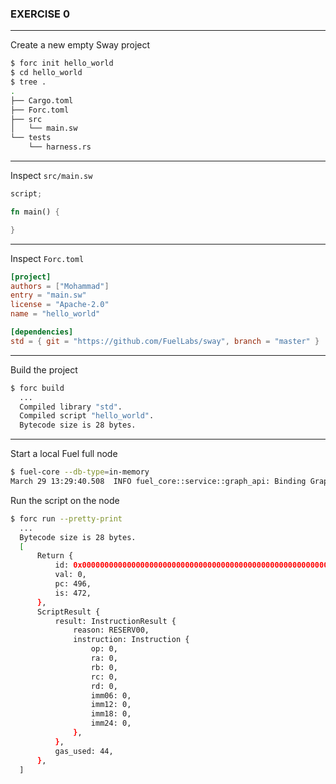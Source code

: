 ### EXERCISE 0 

---

Create a new empty Sway project

```bash
$ forc init hello_world
$ cd hello_world
$ tree .
.
├── Cargo.toml
├── Forc.toml
├── src
│   └── main.sw
└── tests
    └── harness.rs
```

---

Inspect `src/main.sw`

```rust
script;

fn main() {

}
```

---

Inspect `Forc.toml`

```toml
[project]
authors = ["Mohammad"]
entry = "main.sw"
license = "Apache-2.0"
name = "hello_world"

[dependencies]
std = { git = "https://github.com/FuelLabs/sway", branch = "master" }
```

---

Build the project

```bash
$ forc build
  ...
  Compiled library "std".
  Compiled script "hello_world".
  Bytecode size is 28 bytes.
```

---

Start a local Fuel full node

```bash
$ fuel-core --db-type=in-memory
March 29 13:29:40.508  INFO fuel_core::service::graph_api: Binding GraphQL provider to 127.0.0.1:4000
```

Run the script on the node

```bash
$ forc run --pretty-print
  ...
  Bytecode size is 28 bytes.
  [
      Return {
          id: 0x0000000000000000000000000000000000000000000000000000000000000000,
          val: 0,
          pc: 496,
          is: 472,
      },
      ScriptResult {
          result: InstructionResult {
              reason: RESERV00,
              instruction: Instruction {
                  op: 0,
                  ra: 0,
                  rb: 0,
                  rc: 0,
                  rd: 0,
                  imm06: 0,
                  imm12: 0,
                  imm18: 0,
                  imm24: 0,
              },
          },
          gas_used: 44,
      },
  ]
```
